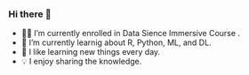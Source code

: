 ### Hi there 👋


- 👨‍🎓 I’m currently enrolled in Data Sience Immersive Course .
- 🌱 I’m currently learnig about R, Python, ML, and DL.
- :telescope: I like learning new things every day. 
- :bulb: I enjoy sharing the knowledge.


<!--
**M0hannad/M0hannad** is a ✨ _special_ ✨ repository because its `README.md` (this file) appears on your GitHub profile.
Here are some ideas to get you started:
- 🔭 I’m currently working on ...
- 🌱 I’m currently learning ...
- 👯 I’m looking to collaborate on ...
- 🤔 I’m looking for help with ...
- 💬 Ask me about ...
- 📫 How to reach me: ...
- 😄 Pronouns: ...
- ⚡ Fun fact: ...
-->
